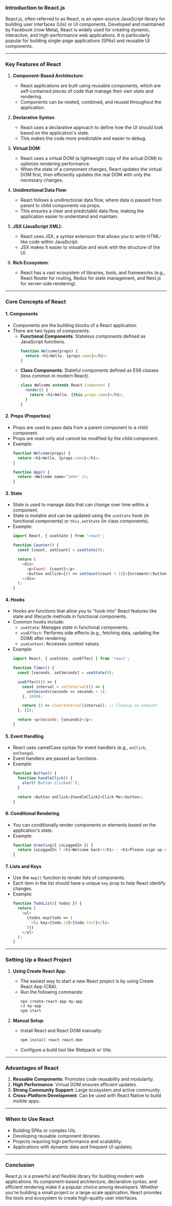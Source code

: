### **Introduction to React.js**

React.js, often referred to as React, is an open-source JavaScript library for building user interfaces (UIs) or UI components. Developed and maintained by Facebook (now Meta), React is widely used for creating dynamic, interactive, and high-performance web applications. It is particularly popular for building single-page applications (SPAs) and reusable UI components.

---

### **Key Features of React**

1. **Component-Based Architecture**:
   - React applications are built using reusable components, which are self-contained pieces of code that manage their own state and rendering.
   - Components can be nested, combined, and reused throughout the application.

2. **Declarative Syntax**:
   - React uses a declarative approach to define how the UI should look based on the application's state.
   - This makes the code more predictable and easier to debug.

3. **Virtual DOM**:
   - React uses a virtual DOM (a lightweight copy of the actual DOM) to optimize rendering performance.
   - When the state of a component changes, React updates the virtual DOM first, then efficiently updates the real DOM with only the necessary changes.

4. **Unidirectional Data Flow**:
   - React follows a unidirectional data flow, where data is passed from parent to child components via props.
   - This ensures a clear and predictable data flow, making the application easier to understand and maintain.

5. **JSX (JavaScript XML)**:
   - React uses JSX, a syntax extension that allows you to write HTML-like code within JavaScript.
   - JSX makes it easier to visualize and work with the structure of the UI.

6. **Rich Ecosystem**:
   - React has a vast ecosystem of libraries, tools, and frameworks (e.g., React Router for routing, Redux for state management, and Next.js for server-side rendering).

---

### **Core Concepts of React**

#### **1. Components**
- Components are the building blocks of a React application.
- There are two types of components:
  - **Functional Components**: Stateless components defined as JavaScript functions.
    ```javascript
    function Welcome(props) {
      return <h1>Hello, {props.name}</h1>;
    }
    ```
  - **Class Components**: Stateful components defined as ES6 classes (less common in modern React).
    ```javascript
    class Welcome extends React.Component {
      render() {
        return <h1>Hello, {this.props.name}</h1>;
      }
    }
    ```

#### **2. Props (Properties)**
- Props are used to pass data from a parent component to a child component.
- Props are read-only and cannot be modified by the child component.
- Example:
  ```javascript
  function Welcome(props) {
    return <h1>Hello, {props.name}</h1>;
  }

  function App() {
    return <Welcome name="John" />;
  }
  ```

#### **3. State**
- State is used to manage data that can change over time within a component.
- State is mutable and can be updated using the `useState` hook (in functional components) or `this.setState` (in class components).
- Example:
  ```javascript
  import React, { useState } from 'react';

  function Counter() {
    const [count, setCount] = useState(0);

    return (
      <div>
        <p>Count: {count}</p>
        <button onClick={() => setCount(count + 1)}>Increment</button>
      </div>
    );
  }
  ```

#### **4. Hooks**
- Hooks are functions that allow you to "hook into" React features like state and lifecycle methods in functional components.
- Common hooks include:
  - `useState`: Manages state in functional components.
  - `useEffect`: Performs side effects (e.g., fetching data, updating the DOM) after rendering.
  - `useContext`: Accesses context values.
- Example:
  ```javascript
  import React, { useState, useEffect } from 'react';

  function Timer() {
    const [seconds, setSeconds] = useState(0);

    useEffect(() => {
      const interval = setInterval(() => {
        setSeconds(seconds => seconds + 1);
      }, 1000);

      return () => clearInterval(interval); // Cleanup on unmount
    }, []);

    return <p>Seconds: {seconds}</p>;
  }
  ```

#### **5. Event Handling**
- React uses camelCase syntax for event handlers (e.g., `onClick`, `onChange`).
- Event handlers are passed as functions.
- Example:
  ```javascript
  function Button() {
    function handleClick() {
      alert('Button clicked!');
    }

    return <button onClick={handleClick}>Click Me</button>;
  }
  ```

#### **6. Conditional Rendering**
- You can conditionally render components or elements based on the application's state.
- Example:
  ```javascript
  function Greeting({ isLoggedIn }) {
    return isLoggedIn ? <h1>Welcome back!</h1> : <h1>Please sign up.</h1>;
  }
  ```

#### **7. Lists and Keys**
- Use the `map()` function to render lists of components.
- Each item in the list should have a unique `key` prop to help React identify changes.
- Example:
  ```javascript
  function TodoList({ todos }) {
    return (
      <ul>
        {todos.map(todo => (
          <li key={todo.id}>{todo.text}</li>
        ))}
      </ul>
    );
  }
  ```

---

### **Setting Up a React Project**

1. **Using Create React App**:
   - The easiest way to start a new React project is by using Create React App (CRA).
   - Run the following commands:
     ```bash
     npx create-react-app my-app
     cd my-app
     npm start
     ```

2. **Manual Setup**:
   - Install React and React DOM manually:
     ```bash
     npm install react react-dom
     ```
   - Configure a build tool like Webpack or Vite.

---

### **Advantages of React**

1. **Reusable Components**: Promotes code reusability and modularity.
2. **High Performance**: Virtual DOM ensures efficient updates.
3. **Strong Community Support**: Large ecosystem and active community.
4. **Cross-Platform Development**: Can be used with React Native to build mobile apps.

---

### **When to Use React**

- Building SPAs or complex UIs.
- Developing reusable component libraries.
- Projects requiring high performance and scalability.
- Applications with dynamic data and frequent UI updates.

---

### **Conclusion**

React.js is a powerful and flexible library for building modern web applications. Its component-based architecture, declarative syntax, and efficient rendering make it a popular choice among developers. Whether you're building a small project or a large-scale application, React provides the tools and ecosystem to create high-quality user interfaces.
